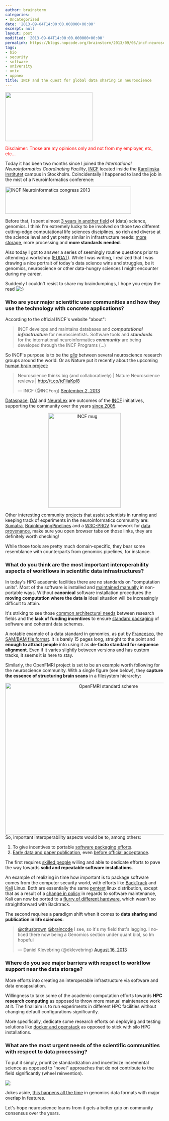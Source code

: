 ```yaml
---
author: brainstorm
categories:
- Uncategorized
date: '2013-09-04T14:00:00.000000+00:00'
excerpt: null
layout: post
modified: '2013-09-04T14:00:00.000000+00:00'
permalink: https://blogs.nopcode.org/brainstorm/2013/09/05/incf-neuroscience/
tags:
- bio
- security
- software
- university
- unix
- uppnex
title: INCF and the quest for global data sharing in neuroscience
---
```


<img alt="" src="http://www.can-acn.org/meeting2012/images/incf-logo.png" width="277" height="155" />

<font color="red">Disclaimer: Those are my opinions only and not from my employer, etc, etc...</font>

Today it has been two months since I joined the *International Neuroinformatics Coordinating Facility*, [INCF][1] located inside the [Karolinska Institutet][2] campus in Stockholm. Coincidentally I happened to land the job in the mist of a Neuroinformatics conference:

[<img class="aligncenter" alt="INCF Neuroinformatics congress 2013" src="http://neuroinformatics2013.org/INCF_NI2013.png" width="400" height="86" />][3]

Before that, I spent almost [3 years in another field][4] of (data) science, genomics. I think I'm extremely lucky to be involved on those two different cutting-edge computational life sciences disciplines, so rich and diverse at the science level and yet pretty similar in infrastructure needs: [more storage][5], more processing and **more standards needed**.

Also today I got to answer a series of seemingly routine questions prior to attending a workshop ([EUDAT][6]). While I was writing, I realized that I was drawing a nice portrait of today's data science wins and struggles, be it genomics, neuroscience or other data-hungry sciences I might encounter during my career.

Suddenly I couldn't resist to share my braindumpings, I hope you enjoy the read <img src="http://blogs.nopcode.org/brainstorm/wp-includes/images/smilies/icon_smile.gif" alt=":)" class="wp-smiley" /> 

<!--more-->

### Who are your major scientific user communities and how they use the technology with concrete applications?

According to the official INCF's website "about":

> INCF develops and maintains databases and ***computational infrastructure*** for neuroscientists. Software tools and ***standards***  
> for the international neuroinformatics ***community*** are being developed through the INCF Programs (...)

So INCF's purpose is to be the [*glia*][7] between several neuroscience research groups around the world. Or as Nature put it recently about the upcoming [human brain project][8]:

<blockquote class="twitter-tweet" width="550" lang="en">
  <p>
    Neuroscience thinks big (and collaboratively) | Nature Neuroscience reviews | <a href="http://t.co/td1iiaKpl8">http://t.co/td1iiaKpl8</a>
  </p>
  
  <p>
    &mdash; INCF (@INCForg) <a href="https://twitter.com/INCForg/statuses/374453140906467328">September 2, 2013</a>
  </p>
</blockquote>



[Dataspace][9], [<acronym title="Digital Atlasing Infrastructure">DAI</acronym><acronym></acronym>][10] and [NeuroLex][11] are outcomes of the [INCF][12] initiatives, supporting the community over the years [since 2005][13].

<center>
  <img class="aligncenter size-medium wp-image-771" alt="INCF mug" src="http://blogs.nopcode.org/brainstorm/wp-content/uploads/2013/09/DSC_6316-230x300.jpg" width="230" height="300" />
</center>

Other interesting community projects that assist scientists in running and keeping track of experiments in the neuroinformatics community are: [Sumatra][14], [BrainImagingPipelines][15] and a [W3C-PROV][16] framework for [data provenance][17], make sure you open browser tabs on those links, they are definitely worth checking!

While those tools are pretty much domain-specific, they bear some resemblance with counterparts from genomics pipelines, for instance.

### What do you think are the most important interoperability aspects of workflows in scientific data infrastructures?

In today's HPC academic facilities there are no standards on "computation units". Most of the software is installed and [maintained manually][18] in non-portable ways. Without **canonical** software installation procedures the **moving computation where the data is** ideal situation will be increasingly difficult to attain.

It's striking to see those [common architectural needs][19] between research fields and the **lack of funding incentives** to ensure [standard packaging][20] of software and coherent data schemes.

A notable example of a data standard in genomics, as put by [Francesco][21], the [SAM/BAM file format][22]. It is barely 15 pages long, straight to the point and **enough to attract people** into using it as **de-facto standard for sequence alignment**. Even if it varies slightly between versions and has custom tracks, it seems it is here to stay.

Similarly, the OpenFMRI project is set to be an example worth following for the neuroscience community. With a single figure (see below), they **capture the essence of structuring brain scans** in a filesystem hierarchy:

<center>
  <a href="https://openfmri.org/content/data-organization"><img class="aligncenter" alt="OpenFMRI standard scheme" src="https://openfmri.org/system/files/dataorg_1.png" width="640" height="480" /></a>
</center>So, important interoperability aspects would be to, among others:

1.  To give incentives to portable [software packaging efforts][23].
2.  [Early data and paper publication][24], even [before official acceptance][25].

The first requires [skilled people][26] willing and able to dedicate efforts to pave the way towards **solid and repeatable software installations**.

An example of realizing in time how important is to package software comes from the computer security world, with efforts like [BackTrack][27] and [Kali][28] Linux. Both are essentially the same [pentest][29] linux distribution, except that as a result of a [change in policy][30] in regards to software maintenance, Kali can now be ported to a [flurry of different hardware][31], which wasn't so straightforward with Backtrack.

The second requires a paradigm shift when it comes to **data sharing and publication in life sciences**:

<blockquote class="twitter-tweet" width="550" lang="en">
  <p>
    <a href="https://twitter.com/ctitusbrown">@ctitusbrown</a> <a href="https://twitter.com/braincode">@braincode</a> I see, so it's my field that's lagging. I noticed there now being a Genomics section under quant biol, so Im hopeful
  </p>
  
  <p>
    &mdash; Daniel Klevebring (@dklevebring) <a href="https://twitter.com/dklevebring/statuses/368380087441170432">August 16, 2013</a>
  </p>
</blockquote>



### Where do you see major barriers with respect to workflow support near the data storage?

More efforts into creating an interoperable infrastructure via software and data encapsulation.

Willingness to take some of the academic computation efforts towards **HPC research computing** as opposed to throw more manual maintenance work at it. The final aim is to run experiments in different HPC facilities without changing default configurations significantly.

More specifically, dedicate some research efforts on deploying and testing solutions like [docker and openstack][32] as opposed to stick with silo HPC installations.

### What are the most urgent needs of the scientific communities with respect to data processing?

To put it simply, prioritize standardization and incentivize incremental science as opposed to "novel" approaches that do not contribute to the field significantly (wheel reinvention).

![][33]

Jokes aside, [this happens all the time][34] in genomics data formats with major overlap in features.

Let's hope neuroscience learns from it gets a better grip on community consensus over the years.

 [1]: http://www.incf.org/
 [2]: http://www.ki.se
 [3]: http://neuroinformatics2013.org/
 [4]: http://www.scilifelab.se
 [5]: http://www.biostars.org/p/80575/
 [6]: http://www.eudat.eu/
 [7]: http://en.wikipedia.org/wiki/Neuroglia
 [8]: http://www.humanbrainproject.eu/
 [9]: http://www.incf.org/resolveuid/854cfc1a-ed0c-4ac3-9409-673a3895d156
 [10]: http://atlasing.incf.org/wiki/Main_Page
 [11]: http://neurolex.org/wiki/Main_Page
 [12]: http://www.incf.org/resources/incf-products-and-services
 [13]: http://en.wikipedia.org/wiki/International_Neuroinformatics_Coordinating_Facility
 [14]: http://neuralensemble.org/sumatra/
 [15]: https://github.com/INCF/BrainImagingPipelines
 [16]: http://www.w3.org/TR/prov-overview/
 [17]: ttps://github.com/INCF/ProvenanceLibrary
 [18]: http://blogs.nopcode.org/brainstorm/2011/11/23/module-system-bad-and-ugly/
 [19]: http://ivory.idyll.org/blog/software-architecture-for-heterogeneous-data-integration.html
 [20]: http://ivory.idyll.org/blog/research-software-reuse.html
 [21]: https://twitter.com/vezzi84
 [22]: http://samtools.sourceforge.net/SAMv1.pdf
 [23]: https://wiki.debian.org/DebianMed/Meeting/Aberdeen2014
 [24]: http://simplystatistics.org/2012/08/17/interview-with-c-titus-brown-computational-biologist/
 [25]: http://ivory.idyll.org/blog/grants-posted.html
 [26]: http://www.timeshighereducation.co.uk/news/save-your-work-give-software-engineers-a-career-track/2006431.article
 [27]: http://www.backtrack-linux.org/
 [28]: http://www.kali.org/
 [29]: http://en.wikipedia.org/wiki/Penetration_test
 [30]: http://www.kali.org/news/kali-linux-whats-new/
 [31]: http://docs.kali.org/category/development
 [32]: https://review.openstack.org/#/c/32960/
 [33]: http://imgs.xkcd.com/comics/standards.png
 [34]: http://genome.ucsc.edu/FAQ/FAQformat.html